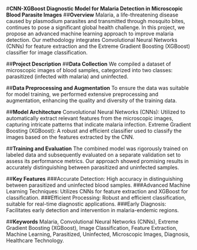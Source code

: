 #**CNN-XGBoost Diagnostic Model for Malaria Detection in Microscopic Blood Parasite Images**
##**Overview**
Malaria, a life-threatening disease caused by plasmodium parasites and transmitted through mosquito bites, continues to pose a significant global health challenge. In this project, we propose an advanced machine learning approach to improve malaria detection. Our methodology integrates Convolutional Neural Networks (CNNs) for feature extraction and the Extreme Gradient Boosting (XGBoost) classifier for image classification.

##**Project Description**
##**Data Collection**
We compiled a dataset of microscopic images of blood samples, categorized into two classes: parasitized (infected with malaria) and uninfected.

##**Data Preprocessing and Augmentation**
To ensure the data was suitable for model training, we performed extensive preprocessing and augmentation, enhancing the quality and diversity of the training data.

##**Model Architecture**
Convolutional Neural Networks (CNNs): Utilized to automatically extract relevant features from the microscopic images, capturing intricate patterns that indicate malaria infection.
Extreme Gradient Boosting (XGBoost): A robust and efficient classifier used to classify the images based on the features extracted by the CNN.

##**Training and Evaluation**
The combined model was rigorously trained on labeled data and subsequently evaluated on a separate validation set to assess its performance metrics. Our approach showed promising results in accurately distinguishing between parasitized and uninfected samples.

##**Key Features**
###Accurate Detection: High accuracy in distinguishing between parasitized and uninfected blood samples.
###Advanced Machine Learning Techniques: Utilizes CNNs for feature extraction and XGBoost for classification.
###Efficient Processing: Robust and efficient classification, suitable for real-time diagnostic applications.
###Early Diagnosis: Facilitates early detection and intervention in malaria-endemic regions.

##**Keywords**
Malaria, Convolutional Neural Networks (CNNs), Extreme Gradient Boosting (XGBoost), Image Classification, Feature Extraction, Machine Learning, Parasitized, Uninfected, Microscopic Images, Diagnosis, Healthcare Technology.
